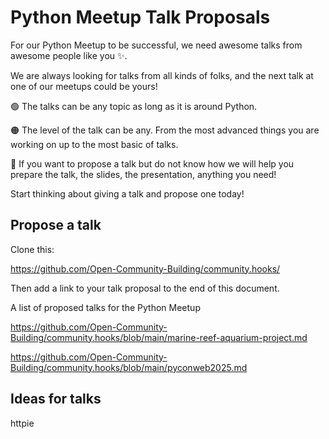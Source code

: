 Python Meetup Talk Proposals
============================

For our Python Meetup to be successful, we need awesome talks from awesome people like you ✨.

We are always looking for talks from all kinds of folks, and the next talk at one of our meetups could be yours!

🟢 The talks can be any topic as long as it is around Python.

🟠 The level of the talk can be any. From the most advanced things you are working on up to the most basic of talks.

🔴 If you want to propose a talk but do not know how we will help you prepare the talk, the slides, the presentation, anything you need!

Start thinking about giving a talk and propose one today!

Propose a talk 
--------------

Clone this:

https://github.com/Open-Community-Building/community.hooks/

Then add a link to your talk proposal to the end of this document.

A list of proposed talks for the Python Meetup 

https://github.com/Open-Community-Building/community.hooks/blob/main/marine-reef-aquarium-project.md

https://github.com/Open-Community-Building/community.hooks/blob/main/pyconweb2025.md

Ideas for talks
---------------

httpie
